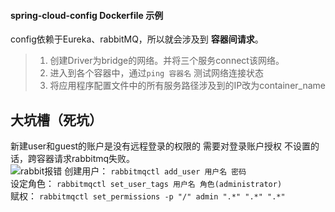 #### spring-cloud-config Dockerfile 示例

config依赖于Eureka、rabbitMQ，所以就会涉及到 **容器间请求**。  
>1. 创建Driver为bridge的网络。并将三个服务connect该网络。  
>2. 进入到各个容器中，通过`ping 容器名` 测试网络连接状态  
>3. 将应用程序配置文件中的所有服务路径涉及到的IP改为container_name  


## 大坑槽（死坑）   
新建user和guest的账户是没有远程登录的权限的 需要对登录账户授权
不设置的话，跨容器请求rabbitmq失败。  
![rabbit报错](https://github.com/momokanni/docker/blob/master/piture/docker_request_1.png)
创建用户： `rabbitmqctl add_user 用户名 密码`  
设定角色： `rabbitmqctl set_user_tags 用户名 角色(administrator)`  
赋权： `rabbitmqctl set_permissions -p "/" admin ".*" ".*" ".*" `
